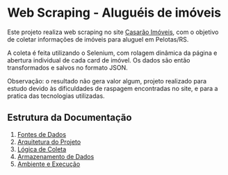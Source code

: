 # Web Scraping - Aluguéis de imóveis

Este projeto realiza web scraping no site [Casarão Imóveis](https://casaraoimoveis.com.br/imoveis/alugueis/pelotas/todos-os-tipos/), com o objetivo de coletar informações de imóveis para aluguel em Pelotas/RS.

A coleta é feita utilizando o Selenium, com rolagem dinâmica da página e abertura individual de cada card de imóvel. Os dados são então transformados e salvos no formato JSON.

Observação: o resultado não gera valor algum, projeto realizado para estudo devido às dificuldades de raspagem encontradas no site, e para a pratica das tecnologias utilizadas.
## Estrutura da Documentação

1. [Fontes de Dados](1_data_sources.md)
2. [Arquitetura do Projeto](2_architecture.md)
3. [Lógica de Coleta](3_scraping_logic.md)
4. [Armazenamento de Dados](4_data_storage.md)
5. [Ambiente e Execução](5_setup.md)